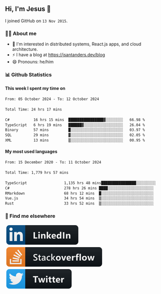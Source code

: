 ## Hi, I'm Jesus 👋

I joined GitHub on `13 Nov 2015`.

<!-- Talking about you -->

### 👨‍💻 About me

- 👦 I'm interested in distributed systems, React.js apps, and cloud architecture.
- ⚡️ I have a blog at <https://jsantanders.dev/blog>
- 😄 Pronouns: he/him

### 📊 Github Statistics

#### This week I spent my time on

<!--START_SECTION:weekly-->

```txt
From: 05 October 2024 - To: 12 October 2024

Total Time: 24 hrs 17 mins

C#           16 hrs 15 mins  ████████████████▓░░░░░░░░   66.98 %
TypeScript   6 hrs 19 mins   ██████▓░░░░░░░░░░░░░░░░░░   26.04 %
Binary       57 mins         █░░░░░░░░░░░░░░░░░░░░░░░░   03.97 %
SQL          29 mins         ▓░░░░░░░░░░░░░░░░░░░░░░░░   02.05 %
XML          13 mins         ▒░░░░░░░░░░░░░░░░░░░░░░░░   00.95 %
```

<!--END_SECTION:weekly-->

#### My most used languages

<!--START_SECTION:alltime-->

```txt
From: 15 December 2020 - To: 11 October 2024

Total Time: 1,779 hrs 57 mins

TypeScript                 1,135 hrs 48 mins████████████████░░░░░░░░░   63.81 %
C#                         278 hrs 26 mins ████░░░░░░░░░░░░░░░░░░░░░   15.64 %
RMarkdown                  68 hrs 12 mins  █░░░░░░░░░░░░░░░░░░░░░░░░   03.83 %
Vue.js                     34 hrs 54 mins  ▒░░░░░░░░░░░░░░░░░░░░░░░░   01.96 %
Rust                       33 hrs 52 mins  ▒░░░░░░░░░░░░░░░░░░░░░░░░   01.90 %
```

<!--END_SECTION:alltime-->

### 📢 Find me elsewhere

<p>
  <a target="_blank" href="https://linkedin.com/in/jsantanders">
    <img src="https://github.com/jsantanders/jsantanders/blob/master/img/linkedin.svg" alt="LinkedIn" style="vertical-align:top; margin:4px">
  </a>
  
  <a target="_blank" href="https://stackoverflow.com/users/7318331/jesus-santander">
    <img src="https://github.com/jsantanders/jsantanders/blob/master/img/stackoverflow.svg" alt="StackOverflow" style="vertical-align:top; margin:4px">
  </a>
  
  <a target="_blank" href="http://twitter.com/jsantanders">
    <img src="https://github.com/jsantanders/jsantanders/blob/master/img/twitter.svg" alt="Twitter" style="vertical-align:top; margin:4px">
  </a>
</p>
